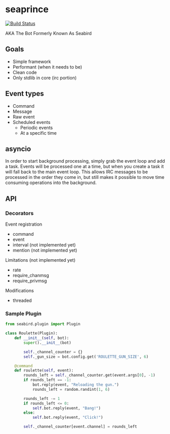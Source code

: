 # seaprince

[![Build Status](https://travis-ci.org/belak/pyseabird.svg?branch=master)](https://travis-ci.org/belak/pyseabird)

AKA The Bot Formerly Known As Seabird

## Goals

* Simple framework
* Performant (when it needs to be)
* Clean code
* Only stdlib in core (irc portion)

## Event types

* Command
* Message
* Raw event
* Scheduled events
  * Periodic events
  * At a specific time

## asyncio

In order to start background processing, simply grab the event loop and add a
task. Events will be processed one at a time, but when you create a task it will
fall back to the main event loop. This allows IRC messages to be processed in
the order they come in, but still makes it possible to move time consuming
operations into the background.

## API

### Decorators

Event registration

* command
* event
* interval (not implemented yet)
* mention (not implemented yet)

Limitations (not implemented yet)

* rate
* require\_chanmsg
* require\_privmsg

Modifications

* threaded

### Sample Plugin

```python
from seabird.plugin import Plugin

class Roulette(Plugin):
    def __init__(self, bot):
        super().__init__(bot)

        self._channel_counter = {}
        self._gun_size = bot.config.get('ROULETTE_GUN_SIZE', 6)

    @command
    def roulette(self, event):
        rounds_left = self._channel_counter.get(event.args[0], -1)
        if rounds_left == -1:
            bot.reply(event, "Reloading the gun.")
            rounds_left = random.randint(1, 6)

        rounds_left -= 1
        if rounds_left <= 0:
            self.bot.reply(event, "Bang!")
        else:
            self.bot.reply(event, "Click!")

        self._channel_counter[event.channel] = rounds_left
```
